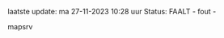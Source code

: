 laatste update: 
ma 27-11-2023 10:28   uur 
Status: FAALT - fout - 
<div class="service R">mapsrv</div>